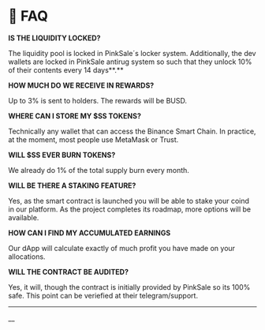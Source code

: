 # 📑 FAQ

**IS THE LIQUIDITY LOCKED?**

The liquidity pool is locked in PinkSale´s locker system. Additionally, the dev wallets are locked in PinkSale antirug system so such that they unlock 10% of their contents every 14 days**.**

**HOW MUCH DO WE RECEIVE IN REWARDS?**

Up to 3% is sent to holders. The rewards will be BUSD.

**WHERE CAN I STORE MY $SS TOKENS?**

Technically any wallet that can access the Binance Smart Chain. In practice, at the moment, most people use MetaMask or Trust.

**WILL $SS EVER BURN TOKENS?**

We already do 1% of the total supply burn every month.

**WILL BE THERE A STAKING FEATURE?**

Yes, as the smart contract is launched you will be able to stake your coind in our platform. As the project completes its roadmap, more options will be available.

**HOW CAN I FIND MY ACCUMULATED EARNINGS**

Our dApp will calculate exactly of much profit you have made on your allocations.

**WILL THE CONTRACT BE AUDITED?**

Yes, it will, though the contract is initially provided by PinkSale so its 100% safe. This point can be veriefied at their telegram/support.





****



__



